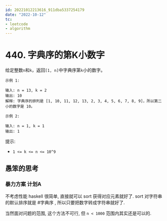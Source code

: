 ```yaml
---
id: 20221012213616_911dba5337254179
date: "2022-10-12"
tc:
- leetcode
- algorithm
---
```


# 440. 字典序的第K小数字

给定整数`n`和`k`，返回`[1, n]`中字典序第`k`小的数字。

```
示例 1:

输入: n = 13, k = 2
输出: 10
解释: 字典序的排列是 [1, 10, 11, 12, 13, 2, 3, 4, 5, 6, 7, 8, 9]，所以第二小的数字是 10。

示例 2:

输入: n = 1, k = 1
输出: 1
```

提示:

* `1 <= k <= n <= 10^9`

## 愚笨的思考

### 暴力方案 计划A

不考虑性能 haskell 很简单, 直接就可以 sort 获得对应元素就好了. sort 对字符串的默认排序就是 #字典序 , 所以只要把数字转成字符串就好了.

当然面对问题的范围, 这个方法不可行, 但 `n < 1000` 范围内其实还是可以的.
